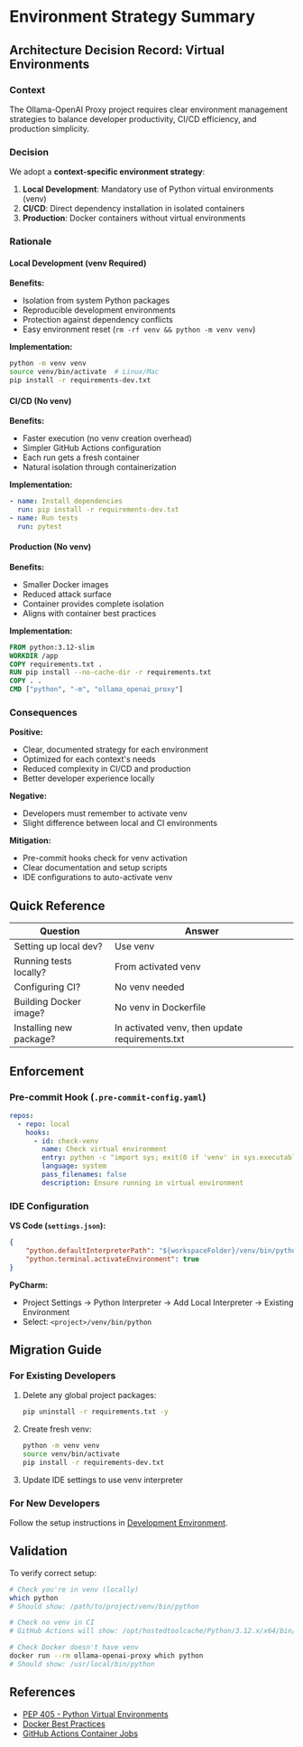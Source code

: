 # Environment Strategy Summary

## Architecture Decision Record: Virtual Environments

### Context

The Ollama-OpenAI Proxy project requires clear environment management strategies to balance developer productivity, CI/CD efficiency, and production simplicity.

### Decision

We adopt a **context-specific environment strategy**:

1. **Local Development**: Mandatory use of Python virtual environments (venv)
2. **CI/CD**: Direct dependency installation in isolated containers
3. **Production**: Docker containers without virtual environments

### Rationale

#### Local Development (venv Required)

**Benefits:**
- Isolation from system Python packages
- Reproducible development environments
- Protection against dependency conflicts
- Easy environment reset (`rm -rf venv && python -m venv venv`)

**Implementation:**
```bash
python -m venv venv
source venv/bin/activate  # Linux/Mac
pip install -r requirements-dev.txt
```

#### CI/CD (No venv)

**Benefits:**
- Faster execution (no venv creation overhead)
- Simpler GitHub Actions configuration
- Each run gets a fresh container
- Natural isolation through containerization

**Implementation:**
```yaml
- name: Install dependencies
  run: pip install -r requirements-dev.txt
- name: Run tests
  run: pytest
```

#### Production (No venv)

**Benefits:**
- Smaller Docker images
- Reduced attack surface
- Container provides complete isolation
- Aligns with container best practices

**Implementation:**
```dockerfile
FROM python:3.12-slim
WORKDIR /app
COPY requirements.txt .
RUN pip install --no-cache-dir -r requirements.txt
COPY . .
CMD ["python", "-m", "ollama_openai_proxy"]
```

### Consequences

**Positive:**
- Clear, documented strategy for each environment
- Optimized for each context's needs
- Reduced complexity in CI/CD and production
- Better developer experience locally

**Negative:**
- Developers must remember to activate venv
- Slight difference between local and CI environments

**Mitigation:**
- Pre-commit hooks check for venv activation
- Clear documentation and setup scripts
- IDE configurations to auto-activate venv

## Quick Reference

| Question | Answer |
|----------|--------|
| Setting up local dev? | Use venv |
| Running tests locally? | From activated venv |
| Configuring CI? | No venv needed |
| Building Docker image? | No venv in Dockerfile |
| Installing new package? | In activated venv, then update requirements.txt |

## Enforcement

### Pre-commit Hook (`.pre-commit-config.yaml`)

```yaml
repos:
  - repo: local
    hooks:
      - id: check-venv
        name: Check virtual environment
        entry: python -c "import sys; exit(0 if 'venv' in sys.executable else 1)"
        language: system
        pass_filenames: false
        description: Ensure running in virtual environment
```

### IDE Configuration

**VS Code (`settings.json`):**
```json
{
    "python.defaultInterpreterPath": "${workspaceFolder}/venv/bin/python",
    "python.terminal.activateEnvironment": true
}
```

**PyCharm:**
- Project Settings → Python Interpreter → Add Local Interpreter → Existing Environment
- Select: `<project>/venv/bin/python`

## Migration Guide

### For Existing Developers

1. Delete any global project packages:
   ```bash
   pip uninstall -r requirements.txt -y
   ```

2. Create fresh venv:
   ```bash
   python -m venv venv
   source venv/bin/activate
   pip install -r requirements-dev.txt
   ```

3. Update IDE settings to use venv interpreter

### For New Developers

Follow the setup instructions in [Development Environment](./development-environment.md).

## Validation

To verify correct setup:

```bash
# Check you're in venv (locally)
which python
# Should show: /path/to/project/venv/bin/python

# Check no venv in CI
# GitHub Actions will show: /opt/hostedtoolcache/Python/3.12.x/x64/bin/python

# Check Docker doesn't have venv
docker run --rm ollama-openai-proxy which python
# Should show: /usr/local/bin/python
```

## References

- [PEP 405 - Python Virtual Environments](https://www.python.org/dev/peps/pep-0405/)
- [Docker Best Practices](https://docs.docker.com/develop/dev-best-practices/)
- [GitHub Actions Container Jobs](https://docs.github.com/en/actions/using-jobs/running-jobs-in-a-container)